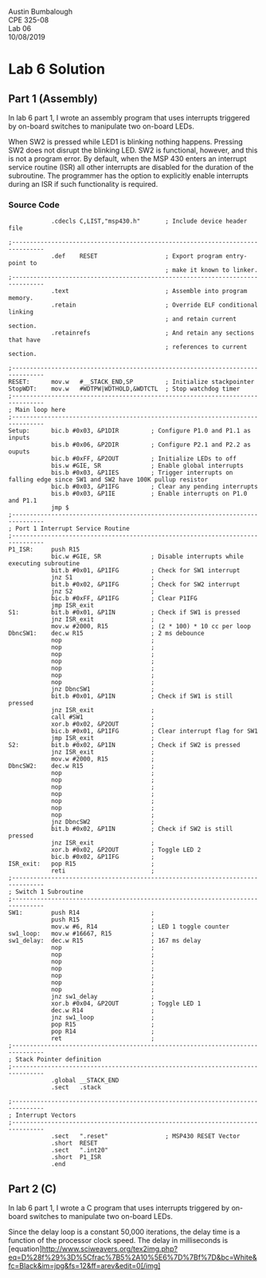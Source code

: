 Austin Bumbalough  
CPE 325-08  
Lab 06  
10/08/2019  
# Lab 6 Solution  
## Part 1 (Assembly)
In lab 6 part 1, I wrote an assembly program that uses interrupts triggered by on-board switches to manipulate two on-board LEDs.

When SW2 is pressed while LED1 is blinking nothing happens. Pressing SW2 does not disrupt the blinking LED. SW2 is functional, however, and this is not a program error. By default, when the MSP 430 enters an interrupt service routine (ISR) all other interrupts are disabled for the duration of the subroutine. The programmer has the option to explicitly enable interrupts during an ISR if such functionality is required.

### Source Code
```Assembly
            .cdecls C,LIST,"msp430.h"       ; Include device header file
            
;-------------------------------------------------------------------------------
            .def    RESET                   ; Export program entry-point to
                                            ; make it known to linker.
;-------------------------------------------------------------------------------
            .text                           ; Assemble into program memory.
            .retain                         ; Override ELF conditional linking
                                            ; and retain current section.
            .retainrefs                     ; And retain any sections that have
                                            ; references to current section.

;-------------------------------------------------------------------------------
RESET:      mov.w   #__STACK_END,SP         ; Initialize stackpointer
StopWDT:    mov.w   #WDTPW|WDTHOLD,&WDTCTL  ; Stop watchdog timer
;-------------------------------------------------------------------------------
; Main loop here
;-------------------------------------------------------------------------------
Setup:      bic.b #0x03, &P1DIR         ; Configure P1.0 and P1.1 as inputs
            bis.b #0x06, &P2DIR         ; Configure P2.1 and P2.2 as ouputs
            bic.b #0xFF, &P2OUT         ; Initialize LEDs to off
            bis.w #GIE, SR              ; Enable global interrupts
            bis.b #0x03, &P1IES         ; Trigger interrupts on falling edge since SW1 and SW2 have 100K pullup resistor
            bic.b #0x03, &P1IFG         ; Clear any pending interrupts
            bis.b #0x03, &P1IE          ; Enable interrupts on P1.0 and P1.1
            jmp $
;-------------------------------------------------------------------------------
; Port 1 Interrupt Service Routine
;-------------------------------------------------------------------------------
P1_ISR:     push R15
            bic.w #GIE, SR              ; Disable interrupts while executing subroutine
            bit.b #0x01, &P1IFG         ; Check for SW1 interrupt
            jnz S1                      ;
            bit.b #0x02, &P1IFG         ; Check for SW2 interrupt
            jnz S2                      ;
            bic.b #0xFF, &P1IFG         ; Clear P1IFG
            jmp ISR_exit
S1:         bit.b #0x01, &P1IN          ; Check if SW1 is pressed
            jnz ISR_exit                ;
            mov.w #2000, R15            ; (2 * 100) * 10 cc per loop
DbncSW1:    dec.w R15                   ; 2 ms debounce
            nop                         ;
            nop                         ;
            nop                         ;
            nop                         ;
            nop                         ;
            nop                         ;
            nop                         ;
            jnz DbncSW1                 ;
            bit.b #0x01, &P1IN          ; Check if SW1 is still pressed
            jnz ISR_exit                ;
            call #SW1                   ;
            xor.b #0x02, &P2OUT         ;
            bic.b #0x01, &P1IFG         ; Clear interrupt flag for SW1
            jmp ISR_exit                ;
S2:         bit.b #0x02, &P1IN          ; Check if SW2 is pressed
            jnz ISR_exit                ;
            mov.w #2000, R15            ; 
DbncSW2:    dec.w R15                   ;
            nop                         ;
            nop                         ;
            nop                         ;
            nop                         ;
            nop                         ;
            nop                         ;
            nop                         ;
            jnz DbncSW2                 ;
            bit.b #0x02, &P1IN          ; Check if SW2 is still pressed
            jnz ISR_exit                ;
            xor.b #0x02, &P2OUT         ; Toggle LED 2
            bic.b #0x02, &P1IFG         ;
ISR_exit:   pop R15                     ;
            reti                        ;
;-------------------------------------------------------------------------------
; Switch 1 Subroutine
;-------------------------------------------------------------------------------
SW1:        push R14                    ;
            push R15                    ;
            mov.w #6, R14               ; LED 1 toggle counter
sw1_loop:   mov.w #16667, R15           ;
sw1_delay:  dec.w R15                   ; 167 ms delay
            nop                         ;
            nop                         ;
            nop                         ;
            nop                         ;
            nop                         ;
            nop                         ;
            nop                         ;
            jnz sw1_delay               ;
            xor.b #0x04, &P2OUT         ; Toggle LED 1
            dec.w R14                   ;
            jnz sw1_loop                ;
            pop R15                     ;
            pop R14                     ;
            ret                         ;
;-------------------------------------------------------------------------------
; Stack Pointer definition
;-------------------------------------------------------------------------------
            .global __STACK_END
            .sect   .stack
            
;-------------------------------------------------------------------------------
; Interrupt Vectors
;-------------------------------------------------------------------------------
            .sect   ".reset"                ; MSP430 RESET Vector
            .short  RESET
            .sect   ".int20"
            .short  P1_ISR
            .end
```

## Part 2 (C)
In lab 6 part 1, I wrote a C program that uses interrupts triggered by on-board switches to manipulate two on-board LEDs.

Since the delay loop is a constant 50,000 iterations, the delay time is a function of the processor clock speed. The delay in milliseconds is [equation]http://www.sciweavers.org/tex2img.php?eq=D%28f%29%3D%5Cfrac%7B5%2A10%5E6%7D%7Bf%7D&bc=White&fc=Black&im=jpg&fs=12&ff=arev&edit=0[/img]
